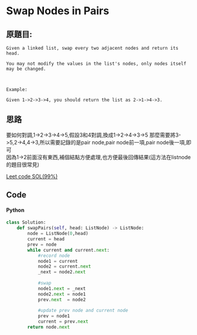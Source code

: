 # Swap Nodes in Pairs

## 原題目:
```
Given a linked list, swap every two adjacent nodes and return its head.

You may not modify the values in the list's nodes, only nodes itself may be changed.

 

Example:

Given 1->2->3->4, you should return the list as 2->1->4->3.
```

## 思路
要如何對調,1->2->3->4->5,假設3和4對調,換成1->2->4->3->5 那麼需要將3->5,2->4,4->3,所以需要記錄的是pair node,pair node前一項,pair node後一項,即可<br>
因為1->2前面沒有東西,補個結點方便處理,也方便最後回傳結果(這方法在listnode的題目很常見)



<a href = "https://leetcode.com/submissions/detail/386908005/">Leet code SOL(99%)</a>

## Code

#### Python

```python
class Solution:
    def swapPairs(self, head: ListNode) -> ListNode:
        node = ListNode(0,head)
        current = head
        prev = node
        while current and current.next:
            #record node
            node1 = current
            node2 = current.next
            _next = node2.next
            
            #swap
            node1.next = _next            
            node2.next = node1            
            prev.next  = node2 
            
            #update prev node and current node
            prev = node1  
            current = prev.next   
        return node.next  
```





